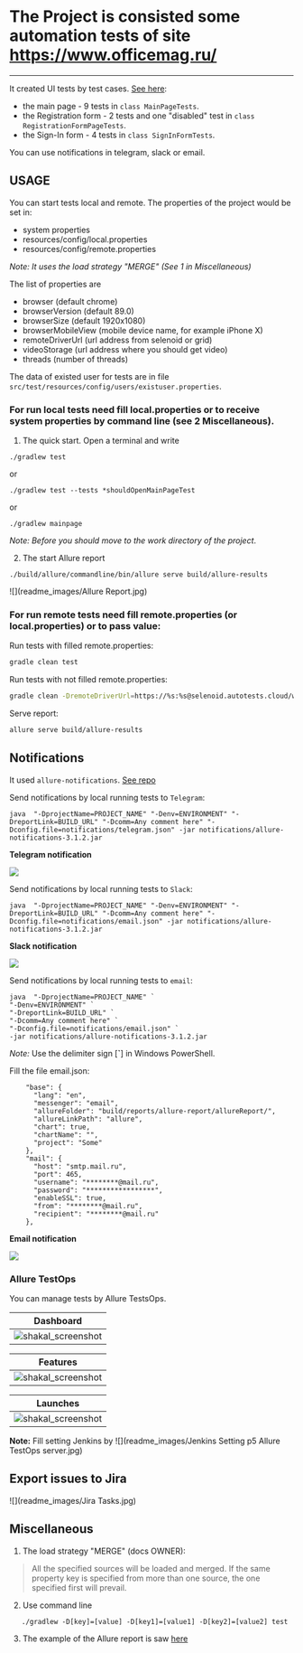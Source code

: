 # The Project is consisted some automation tests of site https://www.officemag.ru/
___
It created UI tests by test cases. [See here](src/docs/testdocumentation.xlsx):
* the main page - 9 tests in `class MainPageTests`.
* the Registration form - 2 tests and one "disabled" test in `class RegistrationFormPageTests`.
* the Sign-In form - 4 tests in `class SignInFormTests`.

You can use notifications in telegram, slack or email. 

## USAGE 
You can start tests local and remote.
The properties of the project would be set in:
* system properties
* resources/config/local.properties
* resources/config/remote.properties

*Note: It uses the load strategy "MERGE" (See 1 in Miscellaneous)*

The list of properties are
* browser (default chrome)
* browserVersion (default 89.0)
* browserSize (default 1920x1080)
* browserMobileView (mobile device name, for example iPhone X)
* remoteDriverUrl (url address from selenoid or grid)
* videoStorage (url address where you should get video)
* threads (number of threads)

The data of existed user for tests are in file `src/test/resources/config/users/existuser.properties`.

### For run local tests need fill local.properties or to receive system properties by command line (see 2 Miscellaneous).
1. The quick start. Open a terminal and write

```
./gradlew test
``` 
or       
```
./gradlew test --tests *shouldOpenMainPageTest
```
or
```
./gradlew mainpage
```
*Note: Before you should move to the work directory of the project*.   

2. The start Allure report
```
./build/allure/commandline/bin/allure serve build/allure-results
```
![](readme_images/Allure Report.jpg)

### For run remote tests need fill remote.properties (or local.properties) or to pass value:
Run tests with filled remote.properties:
```bash
gradle clean test
```
Run tests with not filled remote.properties:
```bash
gradle clean -DremoteDriverUrl=https://%s:%s@selenoid.autotests.cloud/wd/hub/ -DvideoStorage=https://selenoid.autotests.cloud/video/ -Dthreads=1 test
```
Serve report:
```bash
allure serve build/allure-results
```
## Notifications
It used `allure-notifications`. [See repo](https://github.com/qa-guru/allure-notifications)

Send notifications by local running tests to `Telegram`:
```
java  "-DprojectName=PROJECT_NAME" "-Denv=ENVIRONMENT" "-DreportLink=BUILD_URL" "-Dcomm=Any comment here" "-Dconfig.file=notifications/telegram.json" -jar notifications/allure-notifications-3.1.2.jar
```
**Telegram notification**

![](readme_images/telegram.jpg)


Send notifications by local running tests to `Slack`:
```
java  "-DprojectName=PROJECT_NAME" "-Denv=ENVIRONMENT" "-DreportLink=BUILD_URL" "-Dcomm=Any comment here" "-Dconfig.file=notifications/email.json" -jar notifications/allure-notifications-3.1.2.jar
```
**Slack notification**

![](readme_images/slack.jpg)

Send notifications by local running tests to `email`:
```
java  "-DprojectName=PROJECT_NAME" `
"-Denv=ENVIRONMENT" `
"-DreportLink=BUILD_URL" `
"-Dcomm=Any comment here" `
"-Dconfig.file=notifications/email.json" `
-jar notifications/allure-notifications-3.1.2.jar
```
*Note:* Use the delimiter sign [**`**] in Windows PowerShell.

Fill the file email.json:
```
    "base": {
      "lang": "en",
      "messenger": "email",
      "allureFolder": "build/reports/allure-report/allureReport/",
      "allureLinkPath": "allure",
      "chart": true,
      "chartName": "",
      "project": "Some"
    },
    "mail": {
      "host": "smtp.mail.ru",
      "port": 465,
      "username": "********@mail.ru",
      "password": "*****************",
      "enableSSL": true,
      "from": "********@mail.ru",
      "recipient": "********@mail.ru"
    },
```
**Email notification**  

![](readme_images/email.jpg)

### Allure TestOps
You can manage tests by Allure TestsOps.

| Dashboard |
:-------------------------:|
![shakal_screenshot](readme_images/AllureTestOps-Dashboard.jpg) |


| Features | 
:-------------------------:|
![shakal_screenshot](readme_images/AllureTestOps-Features.jpg) | 

| Launches |
:-------------------------:|
![shakal_screenshot](readme_images/AllureTestOps-Launches.jpg) | 

**Note:** Fill setting Jenkins by
![](readme_images/Jenkins Setting p5 Allure TestOps server.jpg)

## Export issues to Jira
![](readme_images/Jira Tasks.jpg)

## Miscellaneous
1. The load strategy "MERGE" (docs OWNER):
>All the specified sources will be loaded and merged. If the same property key is specified from more than one source, the one specified first will prevail.
2. Use command line
```
   ./gradlew -D[key]=[value] -D[key1]=[value1] -D[key2]=[value2] test
``` 
3. The example of the Allure report is saw [here](https://clck.ru/aenug)
